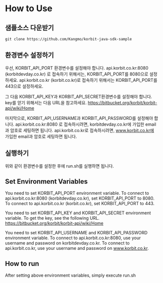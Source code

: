 How to Use 
==========

샘플소스 다운받기
-----------------
```
git clone https://github.com/Kangmo/korbit-java-sdk-sample
```

환경변수 설정하기
-----------------
우선, KORBIT_API_PORT 환경변수를 설정해야 합니다.
api.korbit.co.kr:8080 (korbitdevday.co.kr) 로 접속하기 위해서는, KORBIT_API_PORT를 8080으로 설정하세요.
api.korbit.co.kr (korbit.co.kr)로 접속하기 위해서는 KORBIT_API_PORT를 443으로 설정하세요.

그 다음 KORBIT_API_KEY과 KORBIT_API_SECRET환경변수를 설정해야 합니다.
key를 얻기 위해서는 다음 URL을 참고하세요.
https://bitbucket.org/korbit/korbit-api/wiki/Home

마지막으로, KORBIT_API_USERNAME과 KORBIT_API_PASSWORD를 설정해야 합니다.
api.korbit.co.kr:8080 로 접속하시려면, korbitdevday.co.kr에 가입한 email과 암호로 세팅하면 됩니다.
api.korbit.co.kr로 접속하시려면, www.korbit.co.kr에 가입한 email과 암호로 세팅하면 됩니다.

실행하기
--------
위와 같이 환경변수를 설정한 후에 run.sh를 실행하면 됩니다.

Set Environment Variables
-------------------------
You need to set KORBIT_API_PORT environment variable.
To connect to api.korbit.co.kr:8080 (korbitdevday.co.kr), set KORBIT_API_PORT to 8080.
To connect to api.korbit.co.kr (korbit.co.kr), set KORBIT_API_PORT to 443.

You need to set KORBIT_API_KEY and KORBIT_API_SECRET environment variable.
To get the key, see the following URL.
https://bitbucket.org/korbit/korbit-api/wiki/Home

You need to set KORBIT_API_USERNAME and KORBIT_API_PASSWORD environment variable.
To connect to api.korbit.co.kr:8080, use your username and password on korbitdevday.co.kr.
To connect to api.korbit.co.kr, use your username and password on www.korbit.co.kr.

How to run
----------
After setting above environment variables, simply execute run.sh
